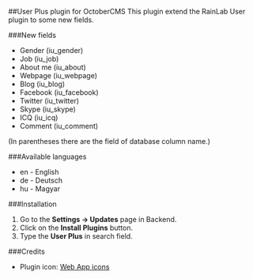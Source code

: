 ##User Plus plugin for OctoberCMS
This plugin extend the RainLab User plugin to some new fields.

###New fields
* Gender (iu_gender)
* Job (iu_job)
* About me (iu_about)
* Webpage (iu_webpage)
* Blog (iu_blog)
* Facebook (iu_facebook)
* Twitter (iu_twitter)
* Skype (iu_skype)
* ICQ (iu_icq)
* Comment (iu_comment)

(In parentheses there are the field of database column name.)

###Available languages
* en - English
* de - Deutsch
* hu - Magyar

###Installation
1. Go to the __Settings -> Updates__ page in Backend.
1. Click on the __Install Plugins__ button.
1. Type the __User Plus__ in search field.

###Credits
* Plugin icon: [Web App icons](http://icons8.com/web-app/new-icons/all)
